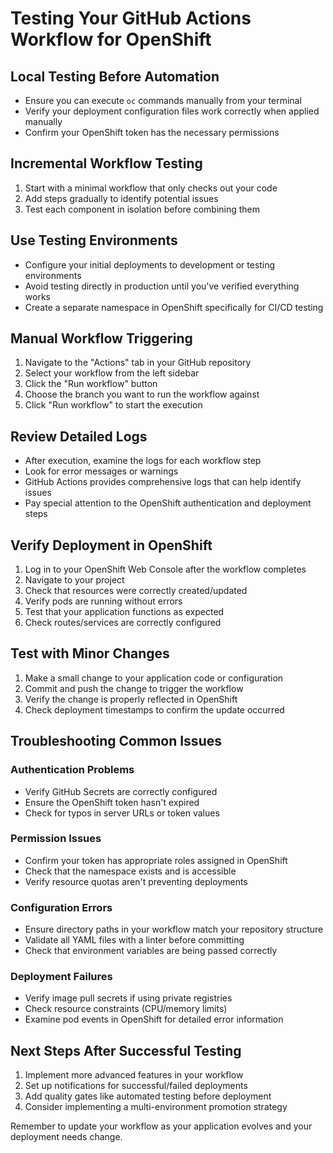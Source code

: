 # Testing Your GitHub Actions Workflow for OpenShift

## Local Testing Before Automation

- Ensure you can execute `oc` commands manually from your terminal
- Verify your deployment configuration files work correctly when applied manually
- Confirm your OpenShift token has the necessary permissions

## Incremental Workflow Testing

1. Start with a minimal workflow that only checks out your code
2. Add steps gradually to identify potential issues
3. Test each component in isolation before combining them

## Use Testing Environments

- Configure your initial deployments to development or testing environments
- Avoid testing directly in production until you've verified everything works
- Create a separate namespace in OpenShift specifically for CI/CD testing

## Manual Workflow Triggering

1. Navigate to the "Actions" tab in your GitHub repository
2. Select your workflow from the left sidebar
3. Click the "Run workflow" button
4. Choose the branch you want to run the workflow against
5. Click "Run workflow" to start the execution

## Review Detailed Logs

- After execution, examine the logs for each workflow step
- Look for error messages or warnings
- GitHub Actions provides comprehensive logs that can help identify issues
- Pay special attention to the OpenShift authentication and deployment steps

## Verify Deployment in OpenShift

1. Log in to your OpenShift Web Console after the workflow completes
2. Navigate to your project
3. Check that resources were correctly created/updated
4. Verify pods are running without errors
5. Test that your application functions as expected
6. Check routes/services are correctly configured

## Test with Minor Changes

1. Make a small change to your application code or configuration
2. Commit and push the change to trigger the workflow
3. Verify the change is properly reflected in OpenShift
4. Check deployment timestamps to confirm the update occurred

## Troubleshooting Common Issues

### Authentication Problems
- Verify GitHub Secrets are correctly configured
- Ensure the OpenShift token hasn't expired
- Check for typos in server URLs or token values

### Permission Issues
- Confirm your token has appropriate roles assigned in OpenShift
- Check that the namespace exists and is accessible
- Verify resource quotas aren't preventing deployments

### Configuration Errors
- Ensure directory paths in your workflow match your repository structure
- Validate all YAML files with a linter before committing
- Check that environment variables are being passed correctly

### Deployment Failures
- Verify image pull secrets if using private registries
- Check resource constraints (CPU/memory limits)
- Examine pod events in OpenShift for detailed error information

## Next Steps After Successful Testing

1. Implement more advanced features in your workflow
2. Set up notifications for successful/failed deployments
3. Add quality gates like automated testing before deployment
4. Consider implementing a multi-environment promotion strategy

Remember to update your workflow as your application evolves and your deployment needs change.